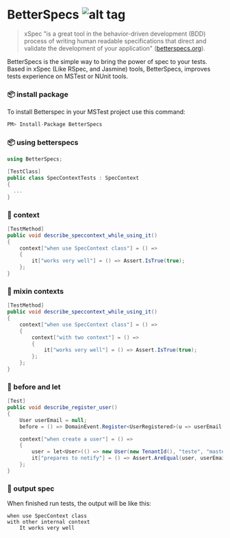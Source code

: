 # BetterSpecs ![alt tag](https://travis-ci.org/ycodeteam/betterspecs.svg?branch=master)
>xSpec "is a great tool in the behavior-driven development (BDD) process of writing human readable specifications that direct and validate the development of your application" ([betterspecs.org](http://betterspecs.org/)). 

BetterSpecs is the simple way to bring the power of spec to your tests. Based in xSpec (Like RSpec, and Jasmine) tools, BetterSpecs, improves tests experience on MSTest or NUnit tools. 

### :package: install package
To install Betterspec in your MSTest project use this command:

```csharp
PM> Install-Package BetterSpecs
```

### :package: using betterspecs
```csharp
using BetterSpecs;

[TestClass]
public class SpecContextTests : SpecContext
{
  ...
}
````

### :abcd: context
```csharp
[TestMethod]
public void describe_speccontext_while_using_it()
{
    context["when use SpecContext class"] = () =>
    {
        it["works very well"] = () => Assert.IsTrue(true);
    };
}
````

### :abcd:  mixin contexts
```csharp
[TestMethod]
public void describe_speccontext_while_using_it()
{
    context["when use SpecContext class"] = () =>
    {
        context["with two context"] = () =>
        {
            it["works very well"] = () => Assert.IsTrue(true);
        };
    };
}
````

### :abcd: before and let
```csharp
[Test]
public void describe_register_user()
{
    User userEmail = null;
    before = () => DomainEvent.Register<UserRegistered>(u => userEmail = u.UserCreated);

    context["when create a user"] = () =>
    {
        user = let<User>(() => new User(new TenantId(), "teste", "master", "teste@123.com"));
        it["prepares to notify"] = () => Assert.AreEqual(user, userEmail);
    };
}
````

### :abcd: output spec
When finished run tests, the output will be like this:

```
when use SpecContext class
with other internal context
    It works very well
```
